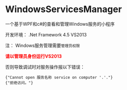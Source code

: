 # WindowsServicesManager
一个基于WPF和c#的查看和管理Windows服务的小程序

开发环境：
.Net Framework 4.5
VS2013

注：
Windows服务管理需要`管理员权限`

**<font color=red>请以管理员身份运行VS2013</font>**

否则导致调试时对服务操作报以下错误：

    {"Cannot open 服务名称 service on computer '.'."}
    {"拒绝访问。"}

